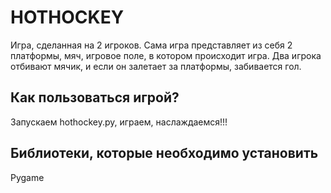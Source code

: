 # HOTHOCKEY

Игра, сделанная на 2 игроков. Сама игра представляет из себя 2 платформы,
мяч, игровое поле, в котором происходит игра. Два игрока отбивают мячик,
и если он залетает за платформы, забивается гол.
## Как пользоваться игрой?
Запускаем hothockey.py, играем, наслаждаемся!!!


## Библиотеки, которые необходимо установить
Pygame
